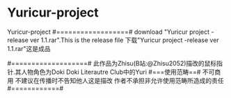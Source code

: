 # Yuricur-project
Yuricur-project
#==================#
download "Yuricur project -release ver 1.1.rar".This is the release file
下载"Yuricur project -release ver 1.1.rar"这是成品



#===================#
此作品为Zhisu(B站:@Zhisu2052)描改的鼠标指针.其人物角色为Doki Doki Literautre Club中的Yuri
#===使用范畴==#
不可商用
不建议在传播时不告知他人这是描改
作者不承担非允许使用范畴所造成的责任
#============#
